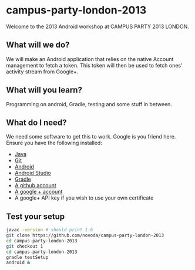 campus-party-london-2013
========================

Welcome to the 2013 Android workshop at CAMPUS PARTY 2013 LONDON.

What will we do?
----------------

We will make an Android application that relies on the native Account management to fetch a token. This token will then be used to fetch ones' activity stream from Google+.


What will you learn?
--------------------

Programming on android, Gradle, testing and some stuff in between.


What do I need?
---------------

We need some software to get this to work. Google is you friend here. Ensure you have the following installed:

- [Java](http://www.oracle.com/technetwork/java/javasebusiness/downloads/java-archive-downloads-javase6-419409.html)
- [Git](http://git-scm.com/)
- [Android](http://developer.android.com/sdk/index.html)
- [Android Studio](http://developer.android.com/sdk/installing/studio.html)
- [Gradle](http://www.gradle.org/downloads)
- [A github account](https://github.com/novoda/campus-party-london-2013)
- [A google + account](http://google.com/+)
- A google+ API key if you wish to use your own certificate

Test your setup
---------------

```bash
javac -version # should print 1.6
git clone https://github.com/novoda/campus-party-london-2013
cd campus-party-london-2013
git checkout 1
cd campus-party-london-2013
gradle testSetup
android &
```
